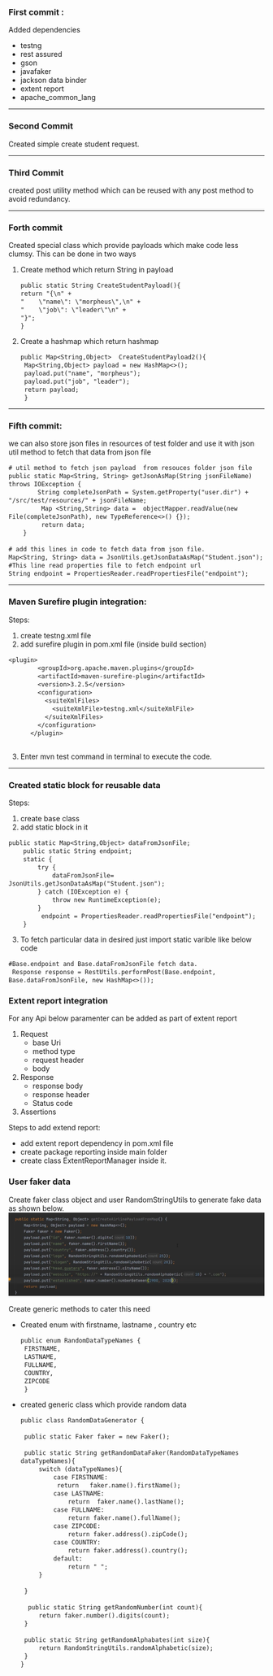 ### First commit :
Added dependencies
- testng
- rest assured
- gson
- javafaker
- jackson data binder
- extent report
- apache_common_lang
---
### Second Commit
Created simple create student request.

---
### Third Commit 
created post utility method which can be reused with any post method to avoid redundancy.

---
### Forth commit 
Created special class which provide payloads which make code less clumsy.
This can be done in two ways 
   1. Create method which return String in payload 
        ``` 
      public static String CreateStudentPayload(){
      return "{\n" +
      "    \"name\": \"morpheus\",\n" +
      "    \"job\": \"leader\"\n" +
      "}";
      } 
      ```
   2.  Create a hashmap which return hashmap
       ```
       public Map<String,Object>  CreateStudentPayload2(){
        Map<String,Object> payload = new HashMap<>();
        payload.put("name", "morpheus");
        payload.put("job", "leader");
        return payload;
        }
       ```

 ---

### Fifth commit:

we can also store json files in resources of test folder and use it with json util 
method to fetch that data from json file

```
# util method to fetch json payload  from resouces folder json file
public static Map<String, String> getJsonAsMap(String jsonFileName) throws IOException {
        String completeJsonPath = System.getProperty("user.dir") + "/src/test/resources/" + jsonFileName;
         Map <String,String> data =  objectMapper.readValue(new File(completeJsonPath), new TypeReference<>() {});
         return data;
    }

# add this lines in code to fetch data from json file.
Map<String, String> data = JsonUtils.getJsonDataAsMap("Student.json");
#This line read properties file to fetch endpoint url
String endpoint = PropertiesReader.readPropertiesFile("endpoint");

```

---

### Maven Surefire plugin integration:
Steps:
1. create testng.xml file 
2. add surefire plugin in pom.xml file (inside build section)
```
<plugin>
        <groupId>org.apache.maven.plugins</groupId>
        <artifactId>maven-surefire-plugin</artifactId>
        <version>3.2.5</version>
        <configuration>
          <suiteXmlFiles>
            <suiteXmlFile>testng.xml</suiteXmlFile>
          </suiteXmlFiles>
        </configuration>
      </plugin>
      
```
3. Enter mvn test command in terminal to execute the code.
---

### Created static block for reusable data
Steps:
1. create base class
2. add static block in it 
```
public static Map<String,Object> dataFromJsonFile;
    public static String endpoint;
    static {
        try {
            dataFromJsonFile= JsonUtils.getJsonDataAsMap("Student.json");
        } catch (IOException e) {
            throw new RuntimeException(e);
        }
         endpoint = PropertiesReader.readPropertiesFile("endpoint");
    }
```
3. To fetch particular data in desired just import static varible like below code 
```
#Base.endpoint and Base.dataFromJsonFile fetch data.
 Response response = RestUtils.performPost(Base.endpoint, Base.dataFromJsonFile, new HashMap<>());
```


### Extent report integration

For any Api below paramenter can be added as part of extent report
1. Request 
    * base Uri
    * method type
    * request header
    * body
2. Response 
    * response body
    * response header
    * Status code
3. Assertions
   
Steps to add extend report:
  + add extent report dependency in pom.xml file
  + create package reporting inside main folder
  + create class ExtentReportManager inside it.

### User faker data 
Create faker class object and user RandomStringUtils to generate fake data as shown below.
<img src="src\test\resources\images\Screenshot 2024-03-24 160139.png" >

Create generic methods to cater this need
 + Created enum with firstname, lastname , country etc
   ```
   public enum RandomDataTypeNames {
    FIRSTNAME,
    LASTNAME,
    FULLNAME,
    COUNTRY,
    ZIPCODE
    }

   ```
 
 + created generic class which provide random data
   ```
   public class RandomDataGenerator {

    public static Faker faker = new Faker();

    public static String getRandomDataFaker(RandomDataTypeNames dataTypeNames){
        switch (dataTypeNames){
            case FIRSTNAME:
             return   faker.name().firstName();
            case LASTNAME:
                return  faker.name().lastName();
            case FULLNAME:
                return faker.name().fullName();
            case ZIPCODE:
                return faker.address().zipCode();
            case COUNTRY:
                return faker.address().country();
            default:
                return " ";
        }

    }
   
     public static String getRandomNumber(int count){
        return faker.number().digits(count);
    }

    public static String getRandomAlphabates(int size){
        return RandomStringUtils.randomAlphabetic(size);
    }
   }
   ```